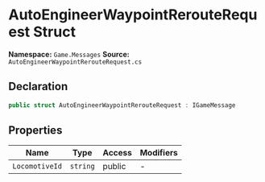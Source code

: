 # AutoEngineerWaypointRerouteRequest Struct

**Namespace:** `Game.Messages`
**Source:** `AutoEngineerWaypointRerouteRequest.cs`

## Declaration

```csharp
public struct AutoEngineerWaypointRerouteRequest : IGameMessage
```

## Properties

| Name | Type | Access | Modifiers |
|------|------|--------|-----------|
| `LocomotiveId` | `string` | public | - |

